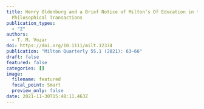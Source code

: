 ```yaml
---
title: Henry Oldenburg and a Brief Notice of Milton’s Of Education in the
  Philosophical Transactions
publication_types:
  - "2"
authors:
  - T. M. Vozar
doi: https://doi.org/10.1111/milt.12374
publication: "Milton Quarterly 55.1 (2021): 63–66"
draft: false
featured: false
categories: []
image:
  filename: featured
  focal_point: Smart
  preview_only: false
date: 2021-11-30T15:48:11.463Z
---
```


